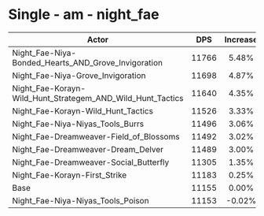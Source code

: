 # Single - am - night_fae
| Actor | DPS | Increase |
|---|:---:|:---:|
|Night_Fae-Niya-Bonded_Hearts_AND_Grove_Invigoration|11766|5.48%|
|Night_Fae-Niya-Grove_Invigoration|11698|4.87%|
|Night_Fae-Korayn-Wild_Hunt_Strategem_AND_Wild_Hunt_Tactics|11640|4.35%|
|Night_Fae-Korayn-Wild_Hunt_Tactics|11526|3.33%|
|Night_Fae-Niya-Niyas_Tools_Burrs|11496|3.06%|
|Night_Fae-Dreamweaver-Field_of_Blossoms|11492|3.02%|
|Night_Fae-Dreamweaver-Dream_Delver|11489|3.00%|
|Night_Fae-Dreamweaver-Social_Butterfly|11305|1.35%|
|Night_Fae-Korayn-First_Strike|11183|0.25%|
|Base|11155|0.00%|
|Night_Fae-Niya-Niyas_Tools_Poison|11153|-0.02%|
